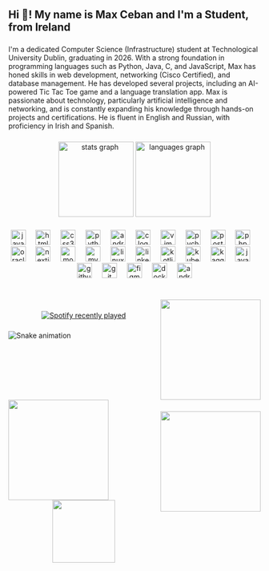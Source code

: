<h2 align="left">Hi 👋! My name is Max Ceban and I'm a Student, from Ireland</h2>

###

<p align="left">I'm  a dedicated Computer Science (Infrastructure) student at Technological University Dublin, graduating in 2026. With a strong foundation in programming languages such as Python, Java, C, and JavaScript, Max has honed skills in web development, networking (Cisco Certified), and database management. He has developed several projects, including an AI-powered Tic Tac Toe game and a language translation app. Max is passionate about technology, particularly artificial intelligence and networking, and is constantly expanding his knowledge through hands-on projects and certifications. He is fluent in English and Russian, with proficiency in Irish and Spanish.</p>

###

<div align="center">
  <img src="https://github-readme-stats.vercel.app/api?username=Hiroshinoharu&hide_title=false&hide_rank=false&show_icons=true&include_all_commits=true&count_private=true&disable_animations=false&theme=dark&locale=en&hide_border=false" height="150" alt="stats graph"  />
  <img src="https://github-readme-stats.vercel.app/api/top-langs?username=Hiroshinoharu&locale=en&hide_title=false&layout=compact&card_width=320&langs_count=5&theme=dark&hide_border=false" height="150" alt="languages graph"  />
</div>

###

<p align="left"></p>

###

<div align="center">
  <img src="https://cdn.jsdelivr.net/gh/devicons/devicon/icons/javascript/javascript-original.svg" height="30" alt="javascript logo"  />
  <img width="12" />
  <img src="https://cdn.jsdelivr.net/gh/devicons/devicon/icons/html5/html5-original.svg" height="30" alt="html5 logo"  />
  <img width="12" />
  <img src="https://cdn.jsdelivr.net/gh/devicons/devicon/icons/css3/css3-original.svg" height="30" alt="css3 logo"  />
  <img width="12" />
  <img src="https://cdn.jsdelivr.net/gh/devicons/devicon/icons/python/python-original.svg" height="30" alt="python logo"  />
  <img width="12" />
  <img src="https://cdn.jsdelivr.net/gh/devicons/devicon/icons/androidstudio/androidstudio-original.svg" height="30" alt="androidstudio logo"  />
  <img width="12" />
  <img src="https://cdn.jsdelivr.net/gh/devicons/devicon/icons/c/c-original.svg" height="30" alt="c logo"  />
  <img width="12" />
  <img src="https://cdn.jsdelivr.net/gh/devicons/devicon/icons/vim/vim-original.svg" height="30" alt="vim logo"  />
  <img width="12" />
  <img src="https://cdn.jsdelivr.net/gh/devicons/devicon/icons/pycharm/pycharm-original.svg" height="30" alt="pycharm logo"  />
  <img width="12" />
  <img src="https://cdn.jsdelivr.net/gh/devicons/devicon/icons/postgresql/postgresql-original.svg" height="30" alt="postgresql logo"  />
  <img width="12" />
  <img src="https://cdn.jsdelivr.net/gh/devicons/devicon/icons/php/php-original.svg" height="30" alt="php logo"  />
  <img width="12" />
  <img src="https://cdn.jsdelivr.net/gh/devicons/devicon/icons/oracle/oracle-original.svg" height="30" alt="oracle logo"  />
  <img width="12" />
  <img src="https://cdn.jsdelivr.net/gh/devicons/devicon/icons/nextjs/nextjs-original.svg" height="30" alt="nextjs logo"  />
  <img width="12" />
  <img src="https://cdn.jsdelivr.net/gh/devicons/devicon/icons/mongodb/mongodb-original.svg" height="30" alt="mongodb logo"  />
  <img width="12" />
  <img src="https://cdn.jsdelivr.net/gh/devicons/devicon/icons/mysql/mysql-original.svg" height="30" alt="mysql logo"  />
  <img width="12" />
  <img src="https://cdn.jsdelivr.net/gh/devicons/devicon/icons/linux/linux-original.svg" height="30" alt="linux logo"  />
  <img width="12" />
  <img src="https://cdn.jsdelivr.net/gh/devicons/devicon/icons/linkedin/linkedin-original.svg" height="30" alt="linkedin logo"  />
  <img width="12" />
  <img src="https://cdn.jsdelivr.net/gh/devicons/devicon/icons/kotlin/kotlin-original.svg" height="30" alt="kotlin logo"  />
  <img width="12" />
  <img src="https://cdn.jsdelivr.net/gh/devicons/devicon/icons/kubernetes/kubernetes-plain.svg" height="30" alt="kubernetes logo"  />
  <img width="12" />
  <img src="https://cdn.jsdelivr.net/gh/devicons/devicon/icons/kaggle/kaggle-original.svg" height="30" alt="kaggle logo"  />
  <img width="12" />
  <img src="https://cdn.jsdelivr.net/gh/devicons/devicon/icons/java/java-original.svg" height="30" alt="java logo"  />
  <img width="12" />
  <img src="https://cdn.jsdelivr.net/gh/devicons/devicon/icons/github/github-original.svg" height="30" alt="github logo"  />
  <img width="12" />
  <img src="https://cdn.jsdelivr.net/gh/devicons/devicon/icons/git/git-original.svg" height="30" alt="git logo"  />
  <img width="12" />
  <img src="https://cdn.jsdelivr.net/gh/devicons/devicon/icons/figma/figma-original.svg" height="30" alt="figma logo"  />
  <img width="12" />
  <img src="https://cdn.jsdelivr.net/gh/devicons/devicon/icons/docker/docker-original.svg" height="30" alt="docker logo"  />
  <img width="12" />
  <img src="https://cdn.jsdelivr.net/gh/devicons/devicon/icons/android/android-original.svg" height="30" alt="android logo"  />
</div>

###

<br clear="both">

<img align="right" height="200" src="https://i.giphy.com/media/v1.Y2lkPTc5MGI3NjExdWY1Znd4aXV6bXAxcG1zazZmYjA3aXB5aWtjNjRnZXo4a3M1OHg3MSZlcD12MV9pbnRlcm5hbF9naWZfYnlfaWQmY3Q9cw/TiOqn7ULebEcCwMlY3/giphy.gif"  />

###

<div align="center">
  <a href="https://open.spotify.com/user/zbnex0qb1x3v7v624ergvmwqy">
    <img src="https://spotify-recently-played-readme.vercel.app/api?user=zbnex0qb1x3v7v624ergvmwqy&count=5&unique=true" alt="Spotify recently played"  />
  </a>
</div>

###

<img src="https://raw.githubusercontent.com/Hiroshinoharu/Hiroshinoharu/output/snake.svg" alt="Snake animation" />

###

<br clear="both">

<img align="left" height="200" src="https://media.giphy.com/media/v1.Y2lkPTc5MGI3NjExdmdkZHZxdmM4a2Jrc2N1ZjNuMm91ZDAxNHMybDhpZTdyZmI0ZXJpbSZlcD12MV9naWZzX3NlYXJjaCZjdD1n/V4NSR1NG2p0KeJJyr5/giphy.gif"  />

###

<img align="right" height="200" src="https://media.giphy.com/media/fmkYSBlJt3XjNF6p9c/giphy.gif?cid=790b7611vgddvqvc8kbkscuf3n2oud014s2l8ie7rfb4erim&ep=v1_gifs_search&rid=giphy.gif&ct=g"  />

###

<div align="center">
  <img height="125" src="https://media.giphy.com/media/v1.Y2lkPTc5MGI3NjExdmdkZHZxdmM4a2Jrc2N1ZjNuMm91ZDAxNHMybDhpZTdyZmI0ZXJpbSZlcD12MV9naWZzX3NlYXJjaCZjdD1n/QpVUMRUJGokfqXyfa1/giphy.gif"  />
</div>

###
